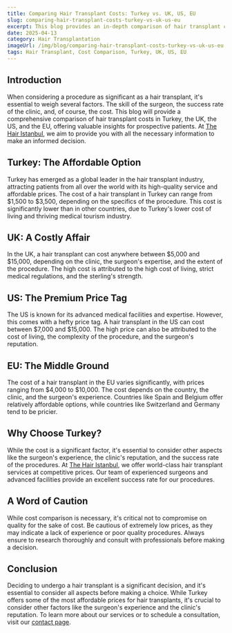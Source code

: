 ```yaml
---
title: Comparing Hair Transplant Costs: Turkey vs. UK, US, EU
slug: comparing-hair-transplant-costs-turkey-vs-uk-us-eu
excerpt: This blog provides an in-depth comparison of hair transplant costs between Turkey, the UK, the US, and the EU, offering valuable insights to prospective patients.
date: 2025-04-13
category: Hair Transplantation
imageUrl: /img/blog/comparing-hair-transplant-costs-turkey-vs-uk-us-eu.png
tags: Hair Transplant, Cost Comparison, Turkey, UK, US, EU
---
```


<h2>Introduction</h2>
<p>When considering a procedure as significant as a hair transplant, it's essential to weigh several factors. The skill of the surgeon, the success rate of the clinic, and, of course, the cost. This blog will provide a comprehensive comparison of hair transplant costs in Turkey, the UK, the US, and the EU, offering valuable insights for prospective patients. At <a href="https://thehairistanbul.com">The Hair Istanbul</a>, we aim to provide you with all the necessary information to make an informed decision.</p>

<h2>Turkey: The Affordable Option</h2>
<p>Turkey has emerged as a global leader in the hair transplant industry, attracting patients from all over the world with its high-quality service and affordable prices. The cost of a hair transplant in Turkey can range from $1,500 to $3,500, depending on the specifics of the procedure. This cost is significantly lower than in other countries, due to Turkey's lower cost of living and thriving medical tourism industry.</p>

<h2>UK: A Costly Affair</h2>
<p>In the UK, a hair transplant can cost anywhere between $5,000 and $15,000, depending on the clinic, the surgeon's expertise, and the extent of the procedure. The high cost is attributed to the high cost of living, strict medical regulations, and the sterling's strength.</p>

<h2>US: The Premium Price Tag</h2>
<p>The US is known for its advanced medical facilities and expertise. However, this comes with a hefty price tag. A hair transplant in the US can cost between $7,000 and $15,000. The high price can also be attributed to the cost of living, the complexity of the procedure, and the surgeon's reputation.</p>

<h2>EU: The Middle Ground</h2>
<p>The cost of a hair transplant in the EU varies significantly, with prices ranging from $4,000 to $10,000. The cost depends on the country, the clinic, and the surgeon's experience. Countries like Spain and Belgium offer relatively affordable options, while countries like Switzerland and Germany tend to be pricier.</p>

<h2>Why Choose Turkey?</h2>
<p>While the cost is a significant factor, it's essential to consider other aspects like the surgeon's experience, the clinic's reputation, and the success rate of the procedures. At <a href="https://thehairistanbul.com">The Hair Istanbul</a>, we offer world-class hair transplant services at competitive prices. Our team of experienced surgeons and advanced facilities provide an excellent success rate for our procedures.</p>

<h2>A Word of Caution</h2>
<p>While cost comparison is necessary, it's critical not to compromise on quality for the sake of cost. Be cautious of extremely low prices, as they may indicate a lack of experience or poor quality procedures. Always ensure to research thoroughly and consult with professionals before making a decision.</p>

<h2>Conclusion</h2>
<p>Deciding to undergo a hair transplant is a significant decision, and it's essential to consider all aspects before making a choice. While Turkey offers some of the most affordable prices for hair transplants, it's crucial to consider other factors like the surgeon's experience and the clinic's reputation. To learn more about our services or to schedule a consultation, visit our <a href="https://thehairistanbul.com/contact">contact page</a>.</p>
